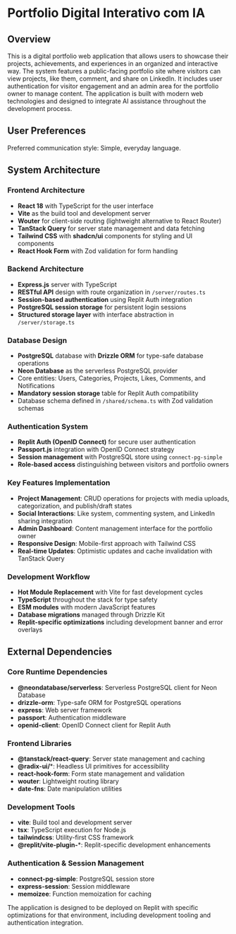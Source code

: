 # Portfolio Digital Interativo com IA

## Overview

This is a digital portfolio web application that allows users to showcase their projects, achievements, and experiences in an organized and interactive way. The system features a public-facing portfolio site where visitors can view projects, like them, comment, and share on LinkedIn. It includes user authentication for visitor engagement and an admin area for the portfolio owner to manage content. The application is built with modern web technologies and designed to integrate AI assistance throughout the development process.

## User Preferences

Preferred communication style: Simple, everyday language.

## System Architecture

### Frontend Architecture
- **React 18** with TypeScript for the user interface
- **Vite** as the build tool and development server
- **Wouter** for client-side routing (lightweight alternative to React Router)
- **TanStack Query** for server state management and data fetching
- **Tailwind CSS** with **shadcn/ui** components for styling and UI components
- **React Hook Form** with Zod validation for form handling

### Backend Architecture
- **Express.js** server with TypeScript
- **RESTful API** design with route organization in `/server/routes.ts`
- **Session-based authentication** using Replit Auth integration
- **PostgreSQL session storage** for persistent login sessions
- **Structured storage layer** with interface abstraction in `/server/storage.ts`

### Database Design
- **PostgreSQL** database with **Drizzle ORM** for type-safe database operations
- **Neon Database** as the serverless PostgreSQL provider
- Core entities: Users, Categories, Projects, Likes, Comments, and Notifications
- **Mandatory session storage** table for Replit Auth compatibility
- Database schema defined in `/shared/schema.ts` with Zod validation schemas

### Authentication System
- **Replit Auth (OpenID Connect)** for secure user authentication
- **Passport.js** integration with OpenID Connect strategy
- **Session management** with PostgreSQL store using `connect-pg-simple`
- **Role-based access** distinguishing between visitors and portfolio owners

### Key Features Implementation
- **Project Management**: CRUD operations for projects with media uploads, categorization, and publish/draft states
- **Social Interactions**: Like system, commenting system, and LinkedIn sharing integration
- **Admin Dashboard**: Content management interface for the portfolio owner
- **Responsive Design**: Mobile-first approach with Tailwind CSS
- **Real-time Updates**: Optimistic updates and cache invalidation with TanStack Query

### Development Workflow
- **Hot Module Replacement** with Vite for fast development cycles
- **TypeScript** throughout the stack for type safety
- **ESM modules** with modern JavaScript features
- **Database migrations** managed through Drizzle Kit
- **Replit-specific optimizations** including development banner and error overlays

## External Dependencies

### Core Runtime Dependencies
- **@neondatabase/serverless**: Serverless PostgreSQL client for Neon Database
- **drizzle-orm**: Type-safe ORM for PostgreSQL operations
- **express**: Web server framework
- **passport**: Authentication middleware
- **openid-client**: OpenID Connect client for Replit Auth

### Frontend Libraries
- **@tanstack/react-query**: Server state management and caching
- **@radix-ui/***: Headless UI primitives for accessibility
- **react-hook-form**: Form state management and validation
- **wouter**: Lightweight routing library
- **date-fns**: Date manipulation utilities

### Development Tools
- **vite**: Build tool and development server
- **tsx**: TypeScript execution for Node.js
- **tailwindcss**: Utility-first CSS framework
- **@replit/vite-plugin-***: Replit-specific development enhancements

### Authentication & Session Management
- **connect-pg-simple**: PostgreSQL session store
- **express-session**: Session middleware
- **memoizee**: Function memoization for caching

The application is designed to be deployed on Replit with specific optimizations for that environment, including development tooling and authentication integration.